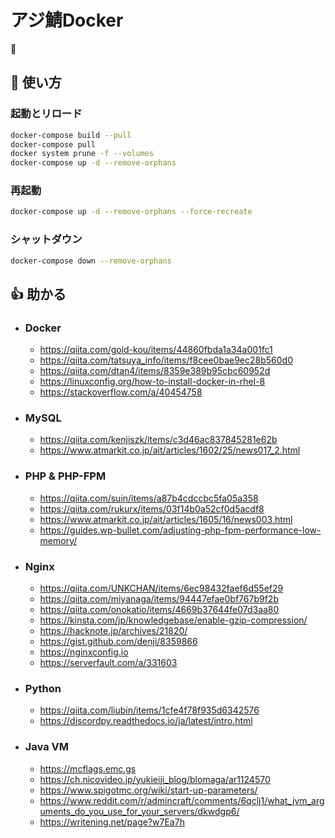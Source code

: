 # アジ鯖Docker
🐋

## 📕 使い方
### 起動とリロード
```sh
docker-compose build --pull
docker-compose pull
docker system prune -f --volumes
docker-compose up -d --remove-orphans
```
### 再起動
```sh
docker-compose up -d --remove-orphans --force-recreate
```
### シャットダウン
```sh
docker-compose down --remove-orphans
```

## 👍 助かる
- ### Docker
    - https://qiita.com/gold-kou/items/44860fbda1a34a001fc1
    - https://qiita.com/tatsuya_info/items/f8cee0bae9ec28b560d0
    - https://qiita.com/dtan4/items/8359e389b95cbc60952d
    - https://linuxconfig.org/how-to-install-docker-in-rhel-8
    - https://stackoverflow.com/a/40454758
- ### MySQL
    - https://qiita.com/kenjiszk/items/c3d46ac837845281e62b
    - https://www.atmarkit.co.jp/ait/articles/1602/25/news017_2.html
- ### PHP & PHP-FPM
    - https://qiita.com/suin/items/a87b4cdccbc5fa05a358
    - https://qiita.com/rukurx/items/03f14b0a52cf0d5acdf8
    - https://www.atmarkit.co.jp/ait/articles/1605/16/news003.html
    - https://guides.wp-bullet.com/adjusting-php-fpm-performance-low-memory/
- ### Nginx
    - https://qiita.com/UNKCHAN/items/6ec98432faef6d55ef29
    - https://qiita.com/miyanaga/items/94447efae0bf767b9f2b
    - https://qiita.com/onokatio/items/4669b37644fe07d3aa80
    - https://kinsta.com/jp/knowledgebase/enable-gzip-compression/
    - https://hacknote.jp/archives/21820/
    - https://gist.github.com/denji/8359866
    - https://nginxconfig.io
    - https://serverfault.com/a/331603
- ### Python
    - https://qiita.com/liubin/items/1cfe4f78f935d6342576
    - https://discordpy.readthedocs.io/ja/latest/intro.html
- ### Java VM
    - https://mcflags.emc.gs
    - https://ch.nicovideo.jp/yukieiji_blog/blomaga/ar1124570
    - https://www.spigotmc.org/wiki/start-up-parameters/
    - https://www.reddit.com/r/admincraft/comments/6qclj1/what_jvm_arguments_do_you_use_for_your_servers/dkwdgp6/
    - https://writening.net/page?w7Ea7h
